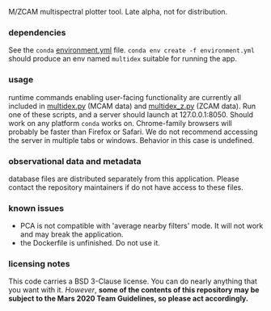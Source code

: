 M/ZCAM multispectral plotter tool. Late alpha, not for distribution.

### dependencies
See the ```conda``` [environment.yml](environment.yml) file. ```conda env create -f environment.yml``` should 
produce an env named ```multidex``` suitable for running the app.

### usage
runtime commands enabling user-facing functionality are currently all included in [multidex.py](multidex/multidex.py) (MCAM data) and 
[multidex_z.py](multidex/multidex_z.py) (ZCAM data). Run one of these scripts, and a server should launch at 127.0.0.1:8050. 
Should work on any platform ```conda``` works on. Chrome-family browsers will probably be faster than Firefox or Safari.
We do not recommend accessing the server in multiple tabs or windows. Behavior in this case is undefined.

### observational data and metadata
database files are distributed separately from this application. Please contact
the repository maintainers if do not have access to these files.

### known issues
* PCA is not compatible with 'average nearby filters' mode. It will not work and may break the application.
* the Dockerfile is unfinished. Do not use it.

### licensing notes
This code carries a BSD 3-Clause license. You can do nearly anything that you want with it. _However_, **some of the contents of this repository may be subject to the Mars 2020 Team Guidelines, so please act accordingly.**
